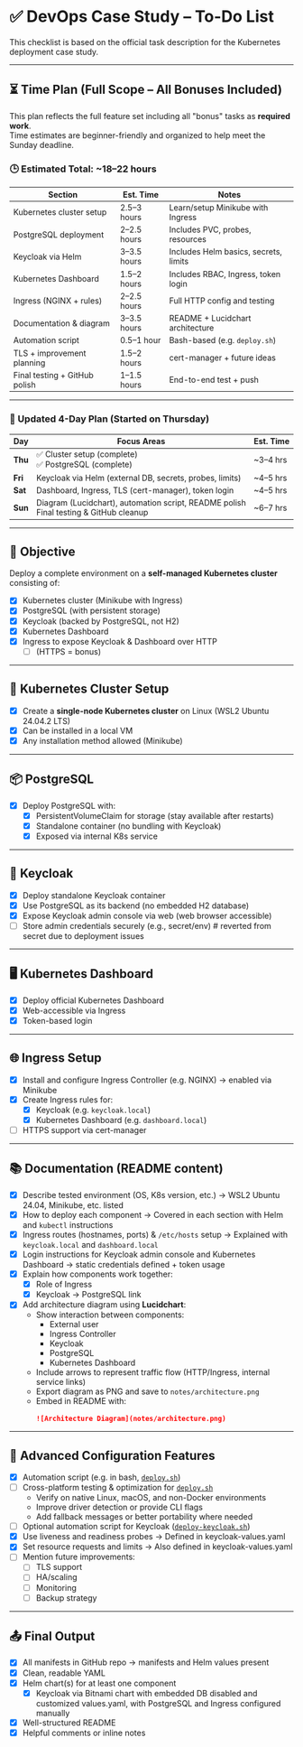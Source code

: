 # ✅ DevOps Case Study – To-Do List
This checklist is based on the official task description for the Kubernetes deployment case study.

---

## ⏳ Time Plan (Full Scope – All Bonuses Included)  
This plan reflects the full feature set including all "bonus" tasks as **required work**.  
Time estimates are beginner-friendly and organized to help meet the Sunday deadline.

### 🕒 Estimated Total: **~18–22 hours**  
| Section                        | Est. Time        | Notes |
|-------------------------------|------------------|-------|
| Kubernetes cluster setup      | 2.5–3 hours      | Learn/setup Minikube with Ingress |
| PostgreSQL deployment         | 2–2.5 hours      | Includes PVC, probes, resources |
| Keycloak via Helm             | 3–3.5 hours      | Includes Helm basics, secrets, limits |
| Kubernetes Dashboard          | 1.5–2 hours      | Includes RBAC, Ingress, token login |
| Ingress (NGINX + rules)       | 2–2.5 hours      | Full HTTP config and testing |
| Documentation & diagram       | 3–3.5 hours      | README + Lucidchart architecture |
| Automation script             | 0.5–1 hour       | Bash-based (e.g. `deploy.sh`) |
| TLS + improvement planning    | 1.5–2 hours      | cert-manager + future ideas |
| Final testing + GitHub polish | 1–1.5 hours      | End-to-end test + push |

---

### 📆 Updated 4-Day Plan (Started on Thursday)  
| Day       | Focus Areas                                                    | Est. Time |
|-----------|----------------------------------------------------------------|-----------|
| **Thu**   | ✅ Cluster setup (complete) <br> ✅ PostgreSQL (complete)     | ~3–4 hrs |
| **Fri**   | Keycloak via Helm (external DB, secrets, probes, limits)       | ~4–5 hrs |
| **Sat**   | Dashboard, Ingress, TLS (cert-manager), token login            | ~4–5 hrs |
| **Sun**   | Diagram (Lucidchart), automation script, README polish <br> Final testing & GitHub cleanup | ~6–7 hrs |

---

## 🧱 Objective  
Deploy a complete environment on a **self-managed Kubernetes cluster** consisting of:

- [x] Kubernetes cluster (Minikube with Ingress)
- [x] PostgreSQL (with persistent storage)
- [x] Keycloak (backed by PostgreSQL, not H2)
- [x] Kubernetes Dashboard
- [x] Ingress to expose Keycloak & Dashboard over HTTP 
  - [ ] (HTTPS = bonus)

---

## 🔧 Kubernetes Cluster Setup  
- [x] Create a **single-node Kubernetes cluster** on Linux (WSL2 Ubuntu 24.04.2 LTS)
- [x] Can be installed in a local VM
- [x] Any installation method allowed (Minikube)

---

## 📦 PostgreSQL  
- [x] Deploy PostgreSQL with:
  - [x] PersistentVolumeClaim for storage (stay available after restarts)
  - [x] Standalone container (no bundling with Keycloak)
  - [x] Exposed via internal K8s service

---

## 🧩 Keycloak  
- [x] Deploy standalone Keycloak container
- [x] Use PostgreSQL as its backend (no embedded H2 database)
- [x] Expose Keycloak admin console via web (web browser accessible)
- [ ] Store admin credentials securely (e.g., secret/env)                     # reverted from secret due to deployment issues 

---

## 🖥️ Kubernetes Dashboard  
- [x] Deploy official Kubernetes Dashboard
- [x] Web-accessible via Ingress
- [x] Token-based login

---

## 🌐 Ingress Setup  
- [x] Install and configure Ingress Controller (e.g. NGINX) -> enabled via Minikube
- [x] Create Ingress rules for:
  - [x] Keycloak (e.g. `keycloak.local`)
  - [x] Kubernetes Dashboard (e.g. `dashboard.local`)
- [ ] HTTPS support via cert-manager

---

## 📚 Documentation (README content)
- [x] Describe tested environment (OS, K8s version, etc.) ->  WSL2 Ubuntu 24.04, Minikube, etc. listed
- [x] How to deploy each component -> Covered in each section with Helm and `kubectl` instructions
- [x] Ingress routes (hostnames, ports) & `/etc/hosts` setup -> Explained with `keycloak.local` and `dashboard.local`
- [x] Login instructions for Keycloak admin console and Kubernetes Dashboard -> static credentials defined + token usage
- [x] Explain how components work together:
  - [x] Role of Ingress
  - [x] Keycloak → PostgreSQL link
- [x] Add architecture diagram using **Lucidchart**:
  - Show interaction between components:
    - External user
    - Ingress Controller
    - Keycloak
    - PostgreSQL
    - Kubernetes Dashboard
  - Include arrows to represent traffic flow (HTTP/Ingress, internal service links)
  - Export diagram as PNG and save to `notes/architecture.png`
  - Embed in README with:
    ```md
    ![Architecture Diagram](notes/architecture.png)
    ```

---

## 🔧 Advanced Configuration Features
- [x] Automation script (e.g. in bash, [`deploy.sh`](deploy.sh))
- [ ] Cross-platform testing & optimization for [`deploy.sh`](deploy.sh)  
  - Verify on native Linux, macOS, and non-Docker environments  
  - Improve driver detection or provide CLI flags  
  - Add fallback messages or better portability where needed
- [ ] Optional automation script for Keycloak ([`deploy-keycloak.sh`](deploy-keycloak.sh))
- [x] Use liveness and readiness probes -> Defined in keycloak-values.yaml
- [x] Set resource requests and limits -> Also defined in keycloak-values.yaml
- [ ] Mention future improvements:
  - [ ] TLS support
  - [ ] HA/scaling
  - [ ] Monitoring
  - [ ] Backup strategy

---

## 📤 Final Output
- [x] All manifests in GitHub repo -> manifests and Helm values present
- [x] Clean, readable YAML
- [x] Helm chart(s) for at least one component
  - [x] Keycloak via Bitnami chart with embedded DB disabled and customized values.yaml, with PostgreSQL and Ingress configured manually
- [x] Well-structured README
- [x] Helpful comments or inline notes